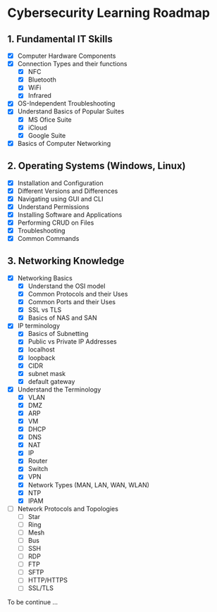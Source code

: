 # Cybersecurity Learning Roadmap

## 1. Fundamental IT Skills
- [x] Computer Hardware Components
- [x] Connection Types and their functions
	- [x] NFC
	- [x] Bluetooth
	- [x] WiFi
	- [x] Infrared
- [x] OS-Independent Troubleshooting
- [x] Understand Basics of Popular Suites
	- [x] MS Ofice Suite
	- [x] iCloud
	- [x] Google Suite
- [x] Basics of Computer Networking

## 2. Operating Systems (Windows, Linux)
- [x] Installation and Configuration
- [x] Different Versions and Differences
- [x] Navigating using GUI and CLI
- [x] Understand Permissions
- [x] Installing Software and Applications
- [x] Performing CRUD on Files
- [x] Troubleshooting
- [x] Common Commands

## 3. Networking Knowledge
- [x] Networking Basics
	- [x] Understand the OSI model
	- [x] Common Protocols and their Uses
	- [x] Common Ports and their Uses
	- [x] SSL vs TLS
	- [x] Basics of NAS and SAN
- [x] IP terminology
	- [x] Basics of Subnetting 
	- [x] Public vs Private IP Addresses
	- [x] localhost
	- [x] loopback
	- [x] CIDR
	- [x] subnet mask
	- [x] default gateway
- [x] Understand the Terminology
	- [x] VLAN
	- [x] DMZ
	- [x] ARP
	- [x] VM
	- [x] DHCP
	- [x] DNS
	- [x] NAT
	- [x] IP
	- [x] Router
	- [x] Switch
	- [x] VPN
	- [x] Network Types (MAN, LAN, WAN, WLAN)
	- [x] NTP
	- [x] IPAM
- [ ] Network Protocols and Topologies
	- [ ] Star
	- [ ] Ring
	- [ ] Mesh
	- [ ] Bus
	- [ ] SSH
	- [ ] RDP
	- [ ] FTP
	- [ ] SFTP
	- [ ] HTTP/HTTPS
	- [ ] SSL/TLS

To be continue ...

